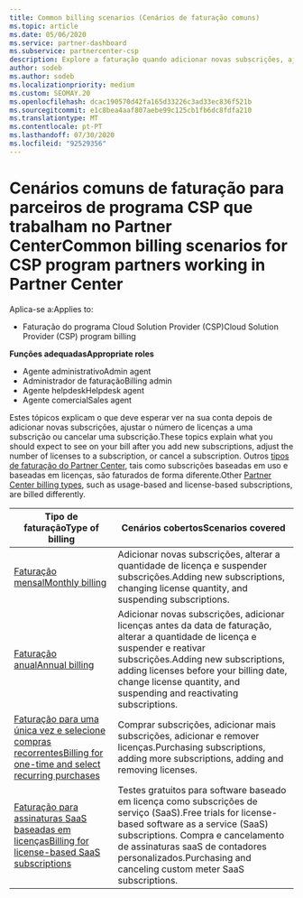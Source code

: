 ```yaml
---
title: Common billing scenarios (Cenários de faturação comuns)
ms.topic: article
ms.date: 05/06/2020
ms.service: partner-dashboard
ms.subservice: partnercenter-csp
description: Explore a faturação quando adicionar novas subscrições, ajuste a quantidade de licença ou cancele uma subscrição. Veja como as assinaturas baseadas em uso e baseadas em licenças diferem.
author: sodeb
ms.author: sodeb
ms.localizationpriority: medium
ms.custom: SEOMAY.20
ms.openlocfilehash: dcac190570d42fa165d33226c3ad33ec836f521b
ms.sourcegitcommit: e1c8bea4aaf807aebe99c125cb1fb6dc8fdfa210
ms.translationtype: MT
ms.contentlocale: pt-PT
ms.lasthandoff: 07/30/2020
ms.locfileid: "92529356"
---
```

# <a name="common-billing-scenarios-for-csp-program-partners-working-in-partner-center"></a><span data-ttu-id="168a4-104">Cenários comuns de faturação para parceiros de programa CSP que trabalham no Partner Center</span><span class="sxs-lookup"><span data-stu-id="168a4-104">Common billing scenarios for CSP program partners working in Partner Center</span></span>

<span data-ttu-id="168a4-105">Aplica-se a:</span><span class="sxs-lookup"><span data-stu-id="168a4-105">Applies to:</span></span>

- <span data-ttu-id="168a4-106">Faturação do programa Cloud Solution Provider (CSP)</span><span class="sxs-lookup"><span data-stu-id="168a4-106">Cloud Solution Provider (CSP) program billing</span></span>

<span data-ttu-id="168a4-107">**Funções adequadas**</span><span class="sxs-lookup"><span data-stu-id="168a4-107">**Appropriate roles**</span></span>

- <span data-ttu-id="168a4-108">Agente administrativo</span><span class="sxs-lookup"><span data-stu-id="168a4-108">Admin agent</span></span>
- <span data-ttu-id="168a4-109">Administrador de faturação</span><span class="sxs-lookup"><span data-stu-id="168a4-109">Billing admin</span></span>
- <span data-ttu-id="168a4-110">Agente helpdesk</span><span class="sxs-lookup"><span data-stu-id="168a4-110">Helpdesk agent</span></span>
- <span data-ttu-id="168a4-111">Agente comercial</span><span class="sxs-lookup"><span data-stu-id="168a4-111">Sales agent</span></span>

<span data-ttu-id="168a4-112">Estes tópicos explicam o que deve esperar ver na sua conta depois de adicionar novas subscrições, ajustar o número de licenças a uma subscrição ou cancelar uma subscrição.</span><span class="sxs-lookup"><span data-stu-id="168a4-112">These topics explain what you should expect to see on your bill after you add new subscriptions, adjust the number of licenses to a subscription, or cancel a subscription.</span></span> <span data-ttu-id="168a4-113">Outros [tipos de faturação do Partner Center](billing-different-types.md), tais como subscrições baseadas em uso e baseadas em licenças, são faturados de forma diferente.</span><span class="sxs-lookup"><span data-stu-id="168a4-113">Other [Partner Center billing types](billing-different-types.md), such as usage-based and license-based subscriptions, are billed differently.</span></span>

| <span data-ttu-id="168a4-114">Tipo de faturação</span><span class="sxs-lookup"><span data-stu-id="168a4-114">Type of billing</span></span> | <span data-ttu-id="168a4-115">Cenários cobertos</span><span class="sxs-lookup"><span data-stu-id="168a4-115">Scenarios covered</span></span> |
| --------------- | ----------------- |
| [<span data-ttu-id="168a4-116">Faturação mensal</span><span class="sxs-lookup"><span data-stu-id="168a4-116">Monthly billing</span></span>](common-billing-scenarios-monthly.md) | <span data-ttu-id="168a4-117">Adicionar novas subscrições, alterar a quantidade de licença e suspender subscrições.</span><span class="sxs-lookup"><span data-stu-id="168a4-117">Adding new subscriptions, changing license quantity, and suspending subscriptions.</span></span> |
| [<span data-ttu-id="168a4-118">Faturação anual</span><span class="sxs-lookup"><span data-stu-id="168a4-118">Annual billing</span></span>](common-billing-scenarios-annual.md) | <span data-ttu-id="168a4-119">Adicionar novas subscrições, adicionar licenças antes da data de faturação, alterar a quantidade de licença e suspender e reativar subscrições.</span><span class="sxs-lookup"><span data-stu-id="168a4-119">Adding new subscriptions, adding licenses before your billing date, change license quantity, and suspending and reactivating subscriptions.</span></span> |
| [<span data-ttu-id="168a4-120">Faturação para uma única vez e selecione compras recorrentes</span><span class="sxs-lookup"><span data-stu-id="168a4-120">Billing for one-time and select recurring purchases</span></span>](common-billing-scenarios-onetime-recurring.md) | <span data-ttu-id="168a4-121">Comprar subscrições, adicionar mais subscrições, adicionar e remover licenças.</span><span class="sxs-lookup"><span data-stu-id="168a4-121">Purchasing subscriptions, adding more subscriptions, adding and removing licenses.</span></span> |
| [<span data-ttu-id="168a4-122">Faturação para assinaturas SaaS baseadas em licenças</span><span class="sxs-lookup"><span data-stu-id="168a4-122">Billing for license-based SaaS subscriptions</span></span>](common-billing-scenarios-saas.md) | <span data-ttu-id="168a4-123">Testes gratuitos para software baseado em licença como subscrições de serviço (SaaS).</span><span class="sxs-lookup"><span data-stu-id="168a4-123">Free trials for license-based software as a service (SaaS) subscriptions.</span></span> <span data-ttu-id="168a4-124">Compra e cancelamento de assinaturas saaS de contadores personalizados.</span><span class="sxs-lookup"><span data-stu-id="168a4-124">Purchasing and canceling custom meter SaaS subscriptions.</span></span> |
